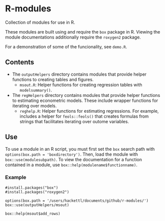 # R-modules
Collection of modules for use in R.

These modules are built using and require the ``box`` package in R. Viewing the module documentations additionally require the ``roxygen2`` package. 

For a demonstration of some of the funcionality, see ``demo.R``. 

## Contents
* The ``outputHelpers`` directory contains modules that provide helper functions to creating tables and figures. 
	- ``msout.R``: Helper functions for creating regression tables with ``modelsummary()``. 
* The ``regHelpers`` directory contains modules that provide helper functions to estimating econometric models. These include wrapper functions for iterating over models.
	- ``reghelp.R``: Helper functions for estimating regressions. For example, includes a helper for ``feols::feols()`` that creates formulas from strings that facilitates iterating over outome variables. 

## Use
To use a module in an R script, you must first set the ``box`` search path with ``options(box.path = 'boxdirectory')``. 
Then, load the module with ``box::use(modulesubpath)``. 
To view the documentation for a function contained in a module, use ``box::help(modulename$functionname)``. 

### Example
```
#install.packages("box")
#install.packages("roxygen2")

options(box.path = '/users/hackettl/documents/github/r-modules/')
box::use(outputHelpers/msout)

box::help(msout$add_rows)
```
